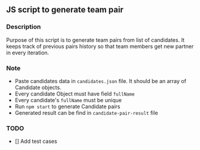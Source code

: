 ## JS script to generate team pair

### Description

Purpose of this script is to generate team pairs from list of candidates. It keeps track of previous pairs history so that team members get new partner in every iteration.



### Note
 - Paste candidates data in `candidates.json` file. It should be an array of Candidate objects. 
 - Every candidate Object must have field `fullName`
 - Every candidate's `fullName` must be unique
 - Run `npm start` to generate Candidate pairs
 - Generated result can be find in `candidate-pair-result` file



### TODO
 - [] Add test cases